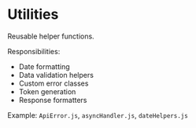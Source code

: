 # Utilities

Reusable helper functions.

Responsibilities:
- Date formatting
- Data validation helpers
- Custom error classes
- Token generation
- Response formatters

Example: `ApiError.js`, `asyncHandler.js`, `dateHelpers.js`
